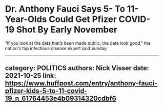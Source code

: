# Dr. Anthony Fauci Says 5- To 11-Year-Olds Could Get Pfizer COVID-19 Shot By Early November

“If you look at the data that’s been made public, the data look good," the nation's top infectious disease expert said Sunday.

---
category: POLITICS
authors: Nick Visser
date: 2021-10-25
link: https://www.huffpost.com/entry/anthony-fauci-pfizer-kids-5-to-11-covid-19_n_61764453e4b09314320cdbf6
---
